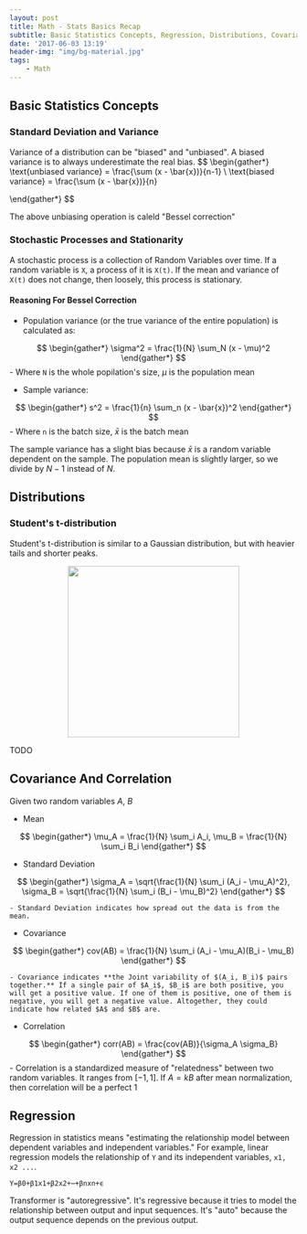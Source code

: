 ```yaml
---
layout: post
title: Math - Stats Basics Recap
subtitle: Basic Statistics Concepts, Regression, Distributions, Covariance & Correlation
date: '2017-06-03 13:19'
header-img: "img/bg-material.jpg"
tags:
    - Math
---
```


## Basic Statistics Concepts

### Standard Deviation and Variance

Variance of a distribution can be "biased" and "unbiased". A biased variance is to always underestimate the real bias.
$$
\begin{gather*}
\text{unbiased variance} = \frac{\sum (x - \bar{x})}{n-1}
\\
\text{biased variance} = \frac{\sum (x - \bar{x})}{n}

\end{gather*}
$$

The above unbiasing operation is caleld "Bessel correction"

### Stochastic Processes and Stationarity

A stochastic process is a collection of Random Variables over time. If a random variable is `X`, a process of it is `X(t)`. If the mean and variance of `X(t)` does not change, then loosely, this process is stationary.

#### Reasoning For Bessel Correction

- Population variance (or the true variance of the entire population) is calculated as:

$$
\begin{gather*}
\sigma^2 = \frac{1}{N} \sum_N (x - \mu)^2
\end{gather*}
$$
    - Where `N` is the whole popilation's size, $\mu$ is the population mean

- Sample variance:

$$
\begin{gather*}
s^2 = \frac{1}{n} \sum_n (x - \bar{x})^2
\end{gather*}
$$
    - Where `n` is the batch size, $\bar{x}$ is the batch mean

The sample variance has a slight bias because $\bar{x}$ is a random variable dependent on the sample. The population mean is slightly larger, so we divide by $N-1$ instead of $N$.

## Distributions

### Student's t-distribution

Student's t-distribution is similar to a Gaussian distribution, but with heavier tails and shorter peaks.

<div style="text-align: center;">
<p align="center">
    <figure>
        <img src="https://github.com/user-attachments/assets/e1b05729-6a45-4f89-bb39-3ecf4b3cb047" height="300" alt=""/>
    </figure>
</p>
</div>

TODO

## Covariance And Correlation

Given two random variables $A$, $B$

- Mean

$$
\begin{gather*}
\mu_A = \frac{1}{N} \sum_i A_i, \mu_B = \frac{1}{N} \sum_i B_i
\end{gather*}
$$

- Standard Deviation

$$
\begin{gather*}
\sigma_A = \sqrt{\frac{1}{N} \sum_i (A_i - \mu_A)^2},
\sigma_B = \sqrt{\frac{1}{N} \sum_i (B_i - \mu_B)^2}
\end{gather*}
$$

    - Standard Deviation indicates how spread out the data is from the mean. 

- Covariance

$$
\begin{gather*}
cov(AB) = \frac{1}{N} \sum_i (A_i - \mu_A)(B_i - \mu_B)
\end{gather*}
$$

    - Covariance indicates **the Joint variability of $(A_i, B_i)$ pairs together.** If a single pair of $A_i$, $B_i$ are both positive, you will get a positive value. If one of them is positive, one of them is negative, you will get a negative value. Altogether, they could indicate how related $A$ and $B$ are. 

- Correlation

$$
\begin{gather*}
corr(AB) = \frac{cov(AB)}{\sigma_A \sigma_B}
\end{gather*}
$$
    - Correlation is a standardized measure of "relatedness" between two random variables. It ranges from $[-1, 1]$. If $A=kB$ after mean normalization, then correlation will be a perfect 1

## Regression

Regression in statistics means "estimating the relationship model between dependent variables and independent variables." For example, linear regression models the relationship of `Y` and its independent variables, `x1, x2 ...`.

```
Y=β0​+β1​x1​+β2​x2​+⋯+βn​xn​+ϵ
```

Transformer is "autoregressive". It's regressive because it tries to model the relationship between output and input sequences. It's "auto" because the output sequence depends on the previous output.
